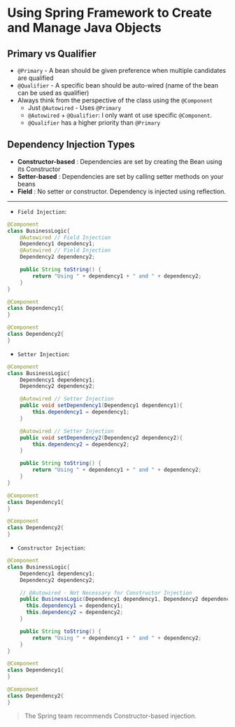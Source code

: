 # Using Spring Framework to Create and Manage Java Objects

## Primary vs Qualifier

- `@Primary` - A bean should be given preference when multiple candidates are qualified
- `@Qualifier` - A specific bean should be auto-wired (name of the bean can be used as qualifier)
- Always think from the perspective of the class using the `@Component`
  - Just `@Autowired` - Uses `@Primary`
  - `@Autowired` + `@Qualifier`: I only want ot use specific `@Component`.
  - `@Qualifier` has a higher priority than `@Primary`

## Dependency Injection Types

- **Constructor-based** : Dependencies are set by creating the Bean using its Constructor
- **Setter-based** : Dependencies are set by calling setter methods on your beans
- **Field** : No setter or constructor. Dependency is injected using reflection.

---

- `Field Injection`:

```Java
@Component
class BusinessLogic{
    @Autowired // Field Injection
    Dependency1 dependency1;
    @Autowired // Field Injection
    Dependency2 dependency2;

    public String toString() {
        return "Using " + dependency1 + " and " + dependency2;
    }
}

@Component
class Dependency1{
}

@Component
class Dependency2{
}

```

- `Setter Injection`:

```Java
@Component
class BusinessLogic{
    Dependency1 dependency1;
    Dependency2 dependency2;

    @Autowired // Setter Injection
    public void setDependency1(Dependency1 dependency1){
        this.dependency1 = dependency1;
    }

    @Autowired // Setter Injection
    public void setDependency2(Dependency2 dependency2){
        this.dependency2 = dependency2;
    }

    public String toString() {
        return "Using " + dependency1 + " and " + dependency2;
    }
}

@Component
class Dependency1{
}

@Component
class Dependency2{
}
```

- `Constructor Injection`:

```Java
@Component
class BusinessLogic{
    Dependency1 dependency1;
    Dependency2 dependency2;

    // @Autowired - Not Necessary for Constructor Injection
    public BusinessLogic(Dependency1 dependency1, Dependency2 dependency2){
      this.dependency1 = dependency1;
      this.dependency2 = dependency2;
    }

    public String toString() {
        return "Using " + dependency1 + " and " + dependency2;
    }
}

@Component
class Dependency1{
}

@Component
class Dependency2{
}
```

> The Spring team recommends Constructor-based injection.
